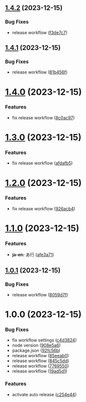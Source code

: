 ## [1.4.2](https://github.com/kbkn3/cspell-dict-riichi-mahjong/compare/v1.4.1...v1.4.2) (2023-12-15)


### Bug Fixes

* release workflow ([f3de7c7](https://github.com/kbkn3/cspell-dict-riichi-mahjong/commit/f3de7c79c0be0fac074d18edb3fb2d291c9f2355))

## [1.4.1](https://github.com/kbkn3/cspell-dict-riichi-mahjong/compare/v1.4.0...v1.4.1) (2023-12-15)


### Bug Fixes

* release workflow ([81b456f](https://github.com/kbkn3/cspell-dict-riichi-mahjong/commit/81b456f9431720d36c53205056e340513568e6c4))

# [1.4.0](https://github.com/kbkn3/cspell-dict-riichi-mahjong/compare/v1.3.0...v1.4.0) (2023-12-15)


### Features

* fix release workflow ([8c0ac97](https://github.com/kbkn3/cspell-dict-riichi-mahjong/commit/8c0ac97c31e852d4df7ef43761d84420ce9e44bd))

# [1.3.0](https://github.com/kbkn3/cspell-dict-riichi-mahjong/compare/v1.2.0...v1.3.0) (2023-12-15)


### Features

* fix release workflow ([afdafb5](https://github.com/kbkn3/cspell-dict-riichi-mahjong/commit/afdafb50ed86272bf383a98166d3bf8dcf8cbefc))

# [1.2.0](https://github.com/kbkn3/cspell-dict-riichi-mahjong/compare/v1.1.0...v1.2.0) (2023-12-15)


### Features

* fix release workflow ([926acb4](https://github.com/kbkn3/cspell-dict-riichi-mahjong/commit/926acb4da6813e0a71497f795c35ecb6bd9242c4))

# [1.1.0](https://github.com/kbkn3/cspell-dict-riichi-mahjong/compare/v1.0.1...v1.1.0) (2023-12-15)


### Features

* **ja-en:** あ行 ([afe3a71](https://github.com/kbkn3/cspell-dict-riichi-mahjong/commit/afe3a71a16889dedbddaab0f234df1cc38e646d7))

## [1.0.1](https://github.com/kbkn3/cspell-dict-riichi-mahjong/compare/v1.0.0...v1.0.1) (2023-12-15)


### Bug Fixes

* release workflow ([8059d7f](https://github.com/kbkn3/cspell-dict-riichi-mahjong/commit/8059d7f23c9e185223428adb3b3f00c13ac8400b))

# 1.0.0 (2023-12-15)


### Bug Fixes

* fix workflow settings ([c4d3824](https://github.com/kbkn3/cspell-dict-riichi-mahjong/commit/c4d3824ad838d051e0c7ea499ae727dfb6dc7e04))
* node version ([908e5a6](https://github.com/kbkn3/cspell-dict-riichi-mahjong/commit/908e5a6f16d70d07175574d31b74531ff03e14ac))
* package.json ([92fc56b](https://github.com/kbkn3/cspell-dict-riichi-mahjong/commit/92fc56b8e914a42304fafd5fed43e446aaee7cce))
* release workflow ([85eeab0](https://github.com/kbkn3/cspell-dict-riichi-mahjong/commit/85eeab0c6d945a2bf6dd469143da05690f2f5330))
* release workflow ([845c5dd](https://github.com/kbkn3/cspell-dict-riichi-mahjong/commit/845c5ddac48cc48edc4fcc87bc4973211aa9c2ef))
* release workflow ([7769550](https://github.com/kbkn3/cspell-dict-riichi-mahjong/commit/77695505bf7a2b3a07ef1a6ced886f8452401e59))
* release workflow ([19ad5d1](https://github.com/kbkn3/cspell-dict-riichi-mahjong/commit/19ad5d100e42863b1e5d51f061494bc608b5b95b))


### Features

* activate auto release ([c254e44](https://github.com/kbkn3/cspell-dict-riichi-mahjong/commit/c254e44f0fae48ff3e8e82c1878c44ce21013440))
